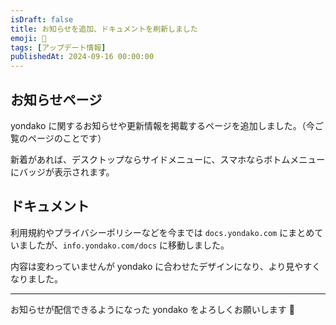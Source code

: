 ```yaml
---
isDraft: false
title: お知らせを追加、ドキュメントを刷新しました
emoji: 📰
tags: [アップデート情報]
publishedAt: 2024-09-16 00:00:00
---
```


## お知らせページ

yondako に関するお知らせや更新情報を掲載するページを追加しました。（今ご覧のページのことです）

新着があれば、デスクトップならサイドメニューに、スマホならボトムメニューにバッジが表示されます。

## ドキュメント

利用規約やプライバシーポリシーなどを今までは `docs.yondako.com` にまとめていましたが、`info.yondako.com/docs` に移動しました。

内容は変わっていませんが yondako に合わせたデザインになり、より見やすくなりました。

---

お知らせが配信できるようになった yondako をよろしくお願いします 🐙
